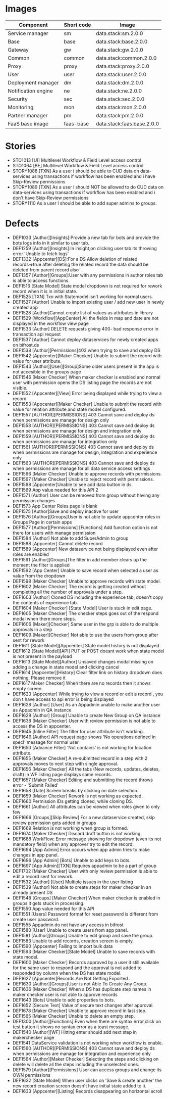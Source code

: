 # Images

| Component | Short code | Image |
|--|--|--|
| Service manager | sm | data.stack:sm.2.0.0 |
| Base | base | data.stack:base.2.0.0 |
| Gateway | gw | data.stack:gw.2.0.0 |
| Common | common | data.stack:common.2.0.0 |
| Proxy | proxy | data.stack:proxy.2.0.0 |
| User | user | data.stack:user.2.0.0 |
| Deployment manager | dm | data.stack:dm.2.0.0 |
| Notification engine | ne | data.stack:ne.2.0.0 |
| Security | sec | data.stack:sec.2.0.0 |
| Monitoring | mon | data.stack:mon.2.0.0 |
| Partner manager | pm | data.stack:pm.2.0.0 |
| FaaS base image | faas-base | data.stack:faas.base.2.0.0 |

# Stories

* STO1013	[UI]  Multilevel Workflow & Field Level access control
* STO1064	[BE]  Multilevel Workflow & Field Level access control
* STORY1088	[TXN] As a user i should be able to CUD data on data-services using transactions if workflow has been enabled and i have Skip-Review permissions
* STORY1089	[TXN] As a user i should NOT be allowed to do CUD data on data-services using transactions if workflow has been enabled and i don't have Skip-Review permissions
* STORY1110	As a user I should be able to add super admins to groups.

# Defects

* DEF1033	[Author][Insights]:Provide a new tab for bots and provide the bots logs info in it similar to user tab.
* DEF1259	[Author][Insights]:In insight,on clicking user  tab its throwing error 'Unable to fetch logs'
* DEF1332	[Appcenter][DS]:For a DS Allow deletion of related records=>true  after deleting the related record the data should be deleted from parent record also
* DEF1357	[Author][Groups]:User with any permissions in author roles tab is able to access functions.
* DEF1516	[State Model] State model dropdown is not required for rework record when it is in initial state. 
* DEF1525	[TXN] Txn with Statemodel isn't working for normal users. 
* DEF1527	[Author] Unable to import existing user / add new user in newly created app
* DEF1528	[Author]Cannot create list of values as attributes in library
* DEF1529	[Workflow][AppCenter] All the fields in map and date are not displayed in the workflow  view page
* DEF1533	[Author] DELETE requests giving 400- bad response error in transaction api request
* DEF1537	[Author] Cannot deploy dataservices for newly created apps on bifrost.ds
* DEF1538	[Author][Permissions]403 when trying to save and deploy DS
* DEF1542	[Appcenter][Maker Checker] Unable to submit the record with value for user attribute.
* DEF1543	[Author][User][Group]Some older users present in the app is not accesible in the groups page
* DEF1546	[Maker Checker] When maker checker is enabled and normal user with permission opens the DS listing page the records are not visible.
* DEF1552	[Appcenter][View] Error being displayed while trying to view a record
* DEF1553	[Appcenter][Maker Checker] Unable to submit the record with value for relation attribute and state model configured.
* DEF1557	[AUTHOR][PERMISSIONS] 403 Cannot save and deploy ds when permissions are manage for design only
* DEF1558	[AUTHOR][PERMISSIONS] 403 Cannot save and deploy ds when permissions are manage for design and integration only
* DEF1559	[AUTHOR][PERMISSIONS] 403 Cannot save and deploy ds when permissions are manage for integration only
* DEF1561	[AUTHOR][PERMISSIONS] 403 Cannot save and deploy ds when permissions are manage for design, integration and experience only
* DEF1563	[AUTHOR][PERMISSIONS] 403 Cannot save and deploy ds when permissions are manage for all data service access settings
* DEF1566	[Maker Checker] Unable to approve records with permissions.
* DEF1567	[Maker Checker] Unable to reject record with permissions.
* DEF1568	[Appcenter]Unable to see add data button in ds 
* DEF1569	App value needed for this API 2
* DEF1571	[Author] User can be removed from group without having any permission changes
* DEF1573	App Center Roles page is blank
* DEF1575	[Author]Save and deploy inactive for user
* DEF1576	[Author][Groups]User is not able to update appcenter roles in  Groups Page in certain apps 
* DEF1577	[Author][Permissions] [Functions] Add function option is not there for users with manage permission
* DEF1584	[Author] Not able to add SuperAdmin to group
* DEF1588	[Appcenter] Cannot delete record 
* DEF1589	[Appcenter] New dataservice not being displayed even after roles are enabled
* DEF1591	[Author][Groups]The filter in add member clears up the moment the filter is applied
* DEF1592	[App Center] Unable to save record when selected a user as value from the dropdown
* DEF1598	[Maker Checker] Unable to approve records with state model.
* DEF1602	[Maker Checker] The record is getting created without completing all the number of approvals under a step.
* DEF1603	[Author] Cloned DS including the experience tab, doesn't copy the contents of experience tab.
* DEF1604	[Maker Checker] [State Model]  User is stuck in edit page.
* DEF1605	[Maker Checker] The checker steps goes out of the respond modal when there more steps.
* DEF1606	[Maker][Checker] Same user in the grp is able to do multiple approvals in a step
* DEF1609	[Maker][Checker] Not able to use the users from group after sent for rework 
* DEF1611	[State Model][Appcenter] State model history is not displayed
* DEF1612	[State Model][API] PUT or POST doesnt work when state model is not present in the payload
* DEF1613	[State Model][Author] Unsaved changes modal missing on adding a change in state model and clicking cancel
* DEF1614	[Appcenter][History] Clear filter link on history dropdown does nothing. Please remove it
* DEF1617	Maker Checker] When there are no records then it shows empty screen.
* DEF1623	[Appcenter] While trying to view a record or edit a record , you don t have access to api error is being displayed
* DEF1628	[Author] [User] As an Appadmin unable to make another user as Appadmin in QA instance
* DEF1629	[Author] [Group] Unable to create New Group on QA instance
* DEF1638	[Maker Checker] User with review permission is not able to access the DS in appcenter.
* DEF1645	[Inline Filter] The filter for user attribute isn't working.
* DEF1649	[Author] API request page shows 'No operations defined in spec!' message for normal user
* DEF1650	[Advance Filter] 'Not contains' is not working for location attribute.
* DEF1655	[Maker Checker] A re-submitted record in a step with 2 approvals moves to next step with single approval.
* DEF1656	[Maker Checker] All the tabs (New records, updates, deletes, draft) in WF listing page displays same records.
* DEF1657	[Maker Checker] Editing and submitting the record throws error - 'Submit Failed'
* DEF1658	[Date] Screen breaks by clicking on date selection.
* DEF1659	[Maker Checker] Rework is not working as expected.
* DEF1660	Permission IDs getting cloned, while cloning DS.
* DEF1661	[Author] All attributes can be viewed when roles given to only few
* DEF1666	[Groups][Skip Review] For a new dataservice created, skip review permission gets added in groups
* DEF1669	Relation is not working when group is formed.
* DEF1674	[Maker Checker] Discard draft button is not working.
* DEF1688	WorkFlow: Error message showing for dropdown (even its not mandatory field) when any approver try to edit the record.
* DEF1694	[App Admin] Error occurs when app admin tries to make changes in app panel. 
* DEF1696	[App Admin] [Bots] Unable to add keys to bots.
* DEF1697	[App Admin][TXN] Requires appadmin to be a part of group
* DEF1702	[Maker Checker] User with only review permission is able to edit a record sent for rework.
* DEF1532	[Author] [User] Multiple issues in the user listing
* DEF1539	[Author] Not able to create steps for maker checker in an already present DS
* DEF1548	[Groups] [Maker Checker] When maker checker is enabled in groups it gets stuck in processing.
* DEF1550	App value needed for this API
* DEF1551	[Users] Password format for reset password is different from create user password.
* DEF1555	Appadmin do not have any access in bifrost
* DEF1580	[User] Unable to create users from app panel. 
* DEF1581	[Author][Groups] Unable to edit group and save the group.
* DEF1583	Unable to add records, creation screen is empty.
* DEF1590	[Appcenter] Failing to import bulk data
* DEF1593	[Maker Checker][State Model] Unable to save records with state model.
* DEF1600	[Maker Checker] Records approved by a user it still available for the same user to respond and the approval is not added to responded by column when the DS has state model.
* DEF1627	[Appcenter]Records Are Not Getting Exported .
* DEF1630	[Author][Groups]User is not Able To Create Any Group.
* DEF1636	[Maker Checker] When a DS has duplicate step names in maker checker user is not able to approve records
* DEF1643	[Bots] Unable to add properties to bots.
* DEF1652	[Secure Text] Value of secure text changes after approval.
* DEF1678	[Maker  Checker] Unable to approve record in last step.
* DEF1565	[Maker Checker] Unable to delete an empty step.
* DEF1300	[Author][Functions]:Even when there are syntax error,click on test button it shows no syntax error as a toast message.
* DEF1540	[Author][WF] Hitting enter should add next step in makerchecker page
* DEF1541	DataService validation is not working when workflow is enable.
* DEF1560	 [AUTHOR][PERMISSIONS] 403 Cannot save and deploy ds when permissions are manage for integration and experience only
* DEF1564	[Author][Maker Checker] Selecting the steps and clicking on delete will delete all the steps including the unselected ones.
* DEF1579	[Author][Permissions] User can access groups and change its OWN permissions 
* DEF1632	[State Model] When user clicks on 'Save & create another' the new record creation screen doesn't have initial state added to it.
* DEF1633	[Appcenter][Listing] Records disappearing on horizontal scroll
